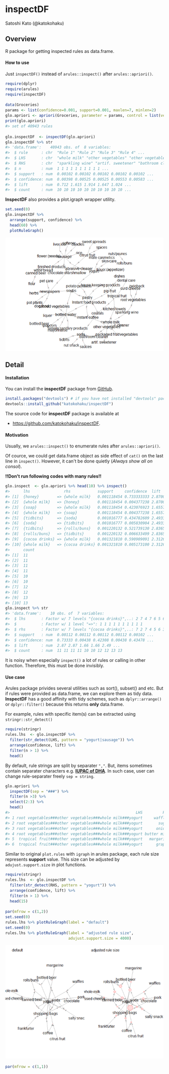 # inspectDF
Satoshi Kato (@katokohaku)



## Overview

R package for getting inspected rules as data.frame.

#### How to use

Just `inspectDF()` instead of `arules::inspect()` after `arules::apriori()`.


```r
require(dplyr)
require(arules)
require(inspectDF)

data(Groceries)
params <- list(confidence=0.001, support=0.001, maxlen=7, minlen=2)
glo.apriori <- apriori(Groceries, parameter = params, control = list(verbose=FALSE))
print(glo.apriori)
#> set of 40943 rules

glo.inspectDF  <- inspectDF(glo.apriori)
glo.inspectDF %>% str
#> 'data.frame':	40943 obs. of  8 variables:
#>  $ rule      : chr  "Rule 1" "Rule 2" "Rule 3" "Rule 4" ...
#>  $ LHS       : chr  "whole milk" "other vegetables" "other vegetables" "rolls/buns" ...
#>  $ RHS       : chr  "sparkling wine" "artif. sweetener" "bathroom cleaner" "nuts/prunes" ...
#>  $ n         : num  1 1 1 1 1 1 1 1 1 1 ...
#>  $ support   : num  0.00102 0.00102 0.00102 0.00102 0.00102 ...
#>  $ confidence: num  0.00398 0.00525 0.00525 0.00553 0.00583 ...
#>  $ lift      : num  0.712 1.615 1.914 1.647 1.024 ...
#>  $ count     : num  10 10 10 10 10 10 10 10 10 10 ...
```

**InspectDF** also provides a plot.igraph wrapper utility.


```r
set.seed(0)
glo.inspectDF %>% 
  arrange(support, confidence) %>%
  head(60) %>% 
  plotRuleGraph()
```

![](README_files/figure-html/example.plot-1.png)<!-- -->


## Detail

#### Installation

You can install the **inspectDF** package from [GitHub](https://github.com/katokohaku/inspectDF).


```r
install.packages("devtools") # if you have not installed "devtools" package
devtools::install_github("katokohaku/inspectDF")
```

The source code for **inspectDF** package is available at

- https://github.com/katokohaku/inspectDF.

#### Motivation

Usually, we `arules::inspect()` to enumerate rules after `arules::apriori()`.

Of cource, we could get data.frame object as side effect of `cat()` on the last line in `inspect()`. However, it can't be done quietly (*Always show all on consol*). 

**!!Don't run following codes with many rules!!**

```r
glo.inspect  <- glo.apriori %>% head(10) %>% inspect()
#>      lhs               rhs            support     confidence  lift    
#> [1]  {honey}        => {whole milk}   0.001118454 0.733333333 2.870009
#> [2]  {whole milk}   => {honey}        0.001118454 0.004377238 2.870009
#> [3]  {soap}         => {whole milk}   0.001118454 0.423076923 1.655775
#> [4]  {whole milk}   => {soap}         0.001118454 0.004377238 1.655775
#> [5]  {tidbits}      => {soda}         0.001016777 0.434782609 2.493345
#> [6]  {soda}         => {tidbits}      0.001016777 0.005830904 2.493345
#> [7]  {tidbits}      => {rolls/buns}   0.001220132 0.521739130 2.836542
#> [8]  {rolls/buns}   => {tidbits}      0.001220132 0.006633499 2.836542
#> [9]  {cocoa drinks} => {whole milk}   0.001321810 0.590909091 2.312611
#> [10] {whole milk}   => {cocoa drinks} 0.001321810 0.005173100 2.312611
#>      count
#> [1]  11   
#> [2]  11   
#> [3]  11   
#> [4]  11   
#> [5]  10   
#> [6]  10   
#> [7]  12   
#> [8]  12   
#> [9]  13   
#> [10] 13
glo.inspect %>% str
#> 'data.frame':	10 obs. of  7 variables:
#>  $ lhs       : Factor w/ 7 levels "{cocoa drinks}",..: 2 7 4 7 6 5 6 3 1 7
#>  $           : Factor w/ 1 level "=>": 1 1 1 1 1 1 1 1 1 1
#>  $ rhs       : Factor w/ 7 levels "{cocoa drinks}",..: 7 2 7 4 5 6 3 6 7 1
#>  $ support   : num  0.00112 0.00112 0.00112 0.00112 0.00102 ...
#>  $ confidence: num  0.73333 0.00438 0.42308 0.00438 0.43478 ...
#>  $ lift      : num  2.87 2.87 1.66 1.66 2.49 ...
#>  $ count     : num  11 11 11 11 10 10 12 12 13 13
```

It is noisy when especially `inspect()` a lot of rules or calling in other function.
Therefore, this must be done invisibly.

#### Use case

Arules package privides several utilities such as sort(), subset() and etc. But if rules were provided as data.frame, we can explore them as tidy data. **InspectDF** has a good affinity with tidy schemes, such as `dplyr::arrange()` or `dplyr::filter()` because this returns **only** data.frame.

For example, rules with specific item(s) can be extracted using `stringr::str_detect()`


```r
require(stringr)
rules.lhs  <- glo.inspectDF %>% 
  filter(str_detect(LHS, pattern = "yogurt|sausage")) %>%
  arrange(confidence, lift) %>%
  filter(n > 1) %>% 
  head()
```

By default, rule strings are split by separater `","`. But, items sometimes contain separater characters e.g. **[IUPAC of DHA](https://pubchem.ncbi.nlm.nih.gov/compound/Docosahexaenoic_acid#section=IUPAC-Name)**. In such case, user can change rule-separater freely `sep = string`.
 

```r
glo.apriori %>% 
  inspectDF(sep = "###") %>% 
  filter(n >3) %>% 
  select(2:3) %>% 
  head()
#>                                                        LHS         RHS
#> 1 root vegetables###other vegetables###whole milk###yogurt     waffles
#> 2 root vegetables###other vegetables###whole milk###yogurt       sugar
#> 3 root vegetables###other vegetables###whole milk###yogurt      onions
#> 4 root vegetables###other vegetables###whole milk###yogurt butter milk
#> 5  tropical fruit###other vegetables###whole milk###yogurt   margarine
#> 6  tropical fruit###other vegetables###whole milk###yogurt      grapes
```

Similar to original `plot.rules` with `igraph` in arules package, each rule size represents **support** value. This size can be adjusted by `adujust.support.size` in plot functions. 


```r
require(stringr)
rules.lhs  <- glo.inspectDF %>% 
  filter(str_detect(RHS, pattern = "yogurt")) %>%
  arrange(confidence, lift) %>%
  filter(n > 1) %>% 
  head(15)

par(mfrow = c(1,2))
set.seed(0)
rules.lhs %>% plotRuleGraph(label = "default")
set.seed(0)
rules.lhs %>% plotRuleGraph(label = "adjusted rule size", 
                            adujust.support.size = 4000)
```

![](README_files/figure-html/usecase.adjust.rule-1.png)<!-- -->

```r
par(mfrow = c(1,1))
```


